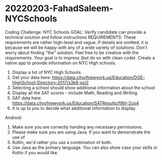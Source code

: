 # 20220203-FahadSaleem-NYCSchools

Coding Challenge: NYC Schools
GOAL: Verify candidate can provide a technical solution and follow instructions
REQUIREMENTS:
These requirements are rather high-level and vague. If details are omitted, it is
because we will be happy with any of a wide variety of solutions. Don't worry about
finding "the" solution. Feel free to be creative with the requirements. Your goal is to
impress (but do so with clean code).
Create a native app to provide information on NYC High schools.
1. Display a list of NYC High Schools.
1. Get your data here: https://data.cityofnewyork.us/Education/DOE-HighSchool-Directory-2017/s3k6-pzi2
2. Selecting a school should show additional information about the school
1. Display all the SAT scores - include Math, Reading and Writing.
1. SAT data here: https://data.cityofnewyork.us/Education/SATResults/f9bf-2cp4
2. It is up to you to decide what additional information to display


Android:
1. Make sure you are correctly handing any necessary permissions.
2. Please make sure you are using Java. If you want to demonstrate the use of
3. Kotlin, we'd rather you use a combination of both.
4. Use Java as the primary language. You can also show case your skills in Kotlin if you would like.
